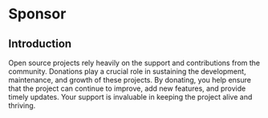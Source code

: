 # Sponsor

## Introduction

Open source projects rely heavily on the support and contributions from the community. Donations play a crucial role in sustaining the development, maintenance, and growth of these projects. By donating, you help ensure that the project can continue to improve, add new features, and provide timely updates. Your support is invaluable in keeping the project alive and thriving.
